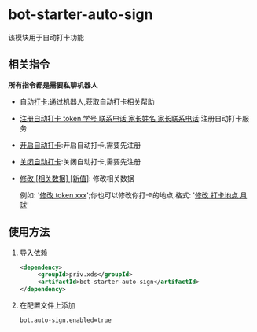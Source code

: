 # bot-starter-auto-sign

该模块用于自动打卡功能

## 相关指令
**所有指令都是需要私聊机器人**

- [自动打卡]():通过机器人,获取自动打卡相关帮助
- [注册自动打卡 token 学号 联系电话 家长姓名 家长联系电话]():注册自动打卡服务
- [开启自动打卡]():开启自动打卡,需要先注册
- [关闭自动打卡]():关闭自动打卡,需要先注册
- [修改 [相关数据] [新值]](): 修改相关数据
 
   例如: '[修改 token xxx]()';你也可以修改你打卡的地点,格式: '[修改 打卡地点 月球]()'


## 使用方法
1. 导入依赖
   
   ```xml
   <dependency>
        <groupId>priv.xds</groupId>
        <artifactId>bot-starter-auto-sign</artifactId>
   </dependency>
   ```

2. 在配置文件上添加
    ```properties
    bot.auto-sign.enabled=true
    ```